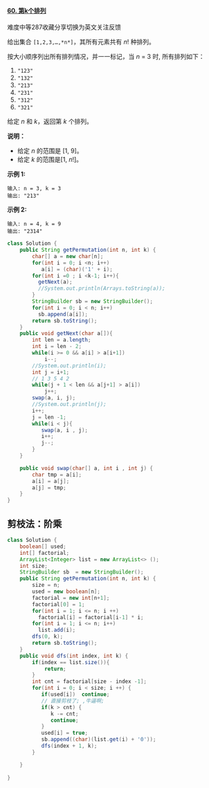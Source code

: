 #### [60. 第k个排列](https://leetcode-cn.com/problems/permutation-sequence/)

难度中等287收藏分享切换为英文关注反馈

给出集合 `[1,2,3,…,*n*]`，其所有元素共有 *n*! 种排列。

按大小顺序列出所有排列情况，并一一标记，当 *n* = 3 时, 所有排列如下：

1. `"123"`
2. `"132"`
3. `"213"`
4. `"231"`
5. `"312"`
6. `"321"`

给定 *n* 和 *k*，返回第 *k* 个排列。

**说明：**

- 给定 *n* 的范围是 [1, 9]。
- 给定 *k* 的范围是[1,  *n*!]。

**示例 1:**

```
输入: n = 3, k = 3
输出: "213"
```

**示例 2:**

```
输入: n = 4, k = 9
输出: "2314"
```

















```java
class Solution {
    public String getPermutation(int n, int k) {
        char[] a = new char[n];
        for(int i = 0; i <n; i++)
           a[i] = (char)('1' + i);
        for(int i =0 ; i <k-1; i++){
          getNext(a);
          //System.out.println(Arrays.toString(a));
        }
        StringBuilder sb = new StringBuilder();
        for(int i = 0; i < n; i++)
          sb.append(a[i]);
        return sb.toString(); 
    }
    public void getNext(char a[]){
        int len = a.length;
        int i = len - 2;
        while(i >= 0 && a[i] > a[i+1]) 
            i--;
        //System.out.println(i);
        int j = i+1;
        // 1 3 5 4 2 
        while(j + 1 < len && a[j+1] > a[i])
            j++;
        swap(a, i, j);
        //System.out.println(j);
        i++;
        j = len -1; 
        while(i < j){
           swap(a, i , j);
           i++;
           j--;
        }
    }

    public void swap(char[] a, int i , int j) {
        char tmp = a[i];
        a[i] = a[j];
        a[j] = tmp;
    }
}
```



## 剪枝法：阶乘

```java
class Solution {
    boolean[] used;
    int[] factorial;
    ArrayList<Integer> list = new ArrayList<> ();
    int size;
    StringBuilder sb  = new StringBuilder();
    public String getPermutation(int n, int k) {
        size = n;
        used = new boolean[n];
        factorial = new int[n+1];
        factorial[0] = 1;
        for(int i = 1; i <= n; i ++)
          factorial[i] = factorial[i-1] * i;
        for(int i = 1; i <= n; i++)
          list.add(i);
        dfs(0, k);
        return sb.toString();
    }
    public void dfs(int index, int k) {
        if(index == list.size()){
            return;
        }
        int cnt = factorial[size - index -1];
        for(int i = 0; i < size; i ++) {
           if(used[i])  continue;
           // 直接剪枝了; ,牛逼啊;
           if(k > cnt) {
              k -= cnt;
              continue;
           }
           used[i] = true;
           sb.append((char)(list.get(i) + '0'));
           dfs(index + 1, k);
        }

    }
   
}
```

